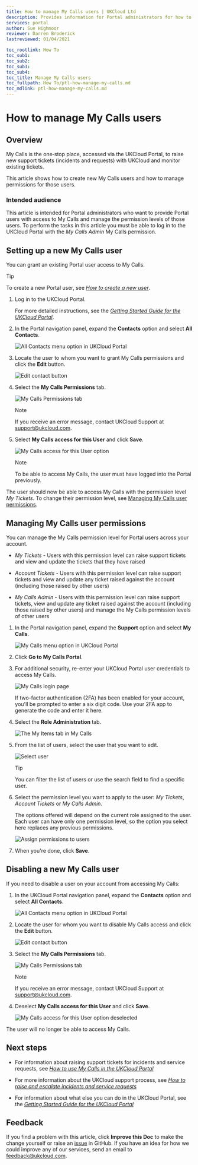 ```yaml
---
title: How to manage My Calls users | UKCloud Ltd
description: Provides information for Portal administrators for how to manage My Calls users
services: portal
author: Sue Highmoor
reviewer: Darren Broderick
lastreviewed: 01/04/2021

toc_rootlink: How To
toc_sub1:
toc_sub2:
toc_sub3:
toc_sub4:
toc_title: Manage My Calls users
toc_fullpath: How To/ptl-how-manage-my-calls.md
toc_mdlink: ptl-how-manage-my-calls.md
---
```


# How to manage My Calls users

## Overview

My Calls is the one‑stop place, accessed via the UKCloud Portal, to raise new support tickets (incidents and requests) with UKCloud and monitor existing tickets.

This article shows how to create new My Calls users and how to manage permissions for those users.

### Intended audience

This article is intended for Portal administrators who want to provide Portal users with access to My Calls and manage the permission levels of those users. To perform the tasks in this article you must be able to log in to the UKCloud Portal with the *My Calls Admin* My Calls permission.

## Setting up a new My Calls user

You can grant an existing Portal user access to My Calls.

> [!TIP]
> To create a new Portal user, see [*How to create a new user*](ptl-how-create-users.md).

1. Log in to the UKCloud Portal.

    For more detailed instructions, see the [*Getting Started Guide for the UKCloud Portal*](ptl-gs.md).

2. In the Portal navigation panel, expand the **Contacts** option and select **All Contacts**.

    ![All Contacts menu option in UKCloud Portal](images/ptl-mnu-all-contacts.png)

3. Locate the user to whom you want to grant My Calls permissions and click the **Edit** button.

    ![Edit contact button](images/ptl-contact-btn-edit.png)

4. Select the **My Calls Permissions** tab.

    ![My Calls Permissions tab](images/ptl-contact-tab-mycalls-permissions.png)

    > [!NOTE]
    > If you receive an error message, contact UKCloud Support at <support@ukcloud.com>.

5. Select **My Calls access for this User** and click **Save**.

    ![My Calls access for this User option](images/ptl-contact-mycalls-access-selected.png)

    > [!NOTE]
    > To be able to access My Calls, the user must have logged into the Portal previously.

The user should now be able to access My Calls with the permission level *My Tickets*. To change their permission level, see [Managing My Calls user permissions](#managing-my-calls-user-permissions).

## Managing My Calls user permissions

You can manage the My Calls permission level for Portal users across your account.

- *My Tickets* - Users with this permission level can raise support tickets and view and update the tickets that they have raised

- *Account Tickets* - Users with this permission level can raise support tickets and view and update any ticket raised against the account (including those raised by other users)

- *My Calls Admin* - Users with this permission level can raise support tickets, view and update any ticket raised against the account (including those raised by other users) and manage the My Calls permission levels of other users

1. In the Portal navigation panel, expand the **Support** option and select **My Calls**.

    ![My Calls menu option in UKCloud Portal](images/ptl-mnu-mycalls.png)

2. Click **Go to My Calls Portal**.

3. For additional security, re-enter your UKCloud Portal user credentials to access My Calls.

    ![My Calls login page](images/ptl-mycalls-login.png)

    If two-factor authentication (2FA) has been enabled for your account, you'll be prompted to enter a six digit code. Use your 2FA app to generate the code and enter it here.

4. Select the **Role Administration** tab.

    ![The My Items tab in My Calls](images/ptl-mycalls-tab-admin.png)

5. From the list of users, select the user that you want to edit.

    ![Select user](images/ptl-mycalls-user.png)

    > [!TIP]
    > You can filter the list of users or use the search field to find a specific user.

6. Select the permission level you want to apply to the user: *My Tickets*, *Account Tickets* or *My Calls Admin*.

    The options offered will depend on the current role assigned to the user. Each user can have only one permission level, so the option you select here replaces any previous permissions.

    ![Assign permissions to users](images/ptl-mycalls-btn-roles.png)

7. When you're done, click **Save**.

## Disabling a new My Calls user

If you need to disable a user on your account from accessing My Calls:

1. In the UKCloud Portal navigation panel, expand the **Contacts** option and select **All Contacts**.

    ![All Contacts menu option in UKCloud Portal](images/ptl-mnu-all-contacts.png)

2. Locate the user for whom you want to disable My Calls access and click the **Edit** button.

    ![Edit contact button](images/ptl-contact-btn-edit.png)

3. Select the **My Calls Permissions** tab.

    ![My Calls Permissions tab](images/ptl-contact-tab-mycalls-permissions.png)

    > [!NOTE]
    > If you receive an error message, contact UKCloud Support at <support@ukcloud.com>.

4. Deselect **My Calls access for this User** and click **Save**.

    ![My Calls access for this User option deselected](images/ptl-contact-mycalls-access-deselected.png)

The user will no longer be able to access My Calls.

## Next steps

- For information about raising support tickets for incidents and service requests, see [*How to use My Calls in the UKCloud Portal*](ptl-how-use-my-calls.md)

- For more information about the UKCloud support process, see [*How to raise and escalate incidents and service requests*](ptl-ref-raise-escalate-service-request.md)

- For information about what else you can do in the UKCloud Portal, see the [*Getting Started Guide for the UKCloud Portal*](ptl-gs.md)

## Feedback

If you find a problem with this article, click **Improve this Doc** to make the change yourself or raise an [issue](https://github.com/UKCloud/documentation/issues) in GitHub. If you have an idea for how we could improve any of our services, send an email to <feedback@ukcloud.com>.
